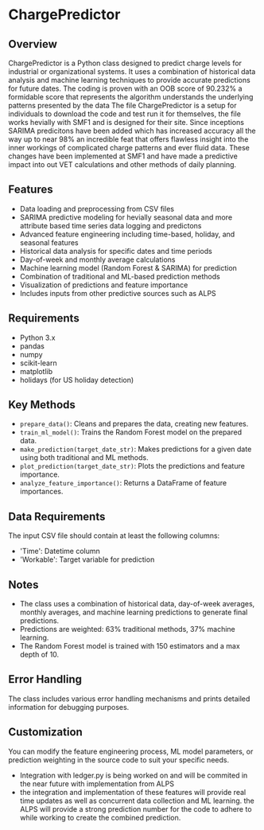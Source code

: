 # ChargePredictor

## Overview

ChargePredictor is a Python class designed to predict charge levels for industrial or organizational systems. It uses a combination of historical data analysis and machine learning techniques to provide accurate predictions for future dates.
The coding is proven with an OOB score of 90.232% a formidable score that represents the algorithm understands the underlying patterns presented by the data
The file ChargePredictor is a setup for individuals to download the code and test run it for themselves, the file works hevially with SMF1 and is designed for their site. Since inceptions SARIMA predicitons have been added which has increased accuracy all the way up to near 98% an incredible feat that offers flawless insight into the inner workings of complicated charge patterns and ever fluid data. 
These changes have been implemented at SMF1 and have made a predictive impact into out VET calculations and other methods of daily planning.

## Features

- Data loading and preprocessing from CSV files
- SARIMA predictive modeling for hevially seasonal data and more attribute based time series data logging and predictons
- Advanced feature engineering including time-based, holiday, and seasonal features
- Historical data analysis for specific dates and time periods
- Day-of-week and monthly average calculations
- Machine learning model (Random Forest & SARIMA) for prediction
- Combination of traditional and ML-based prediction methods
- Visualization of predictions and feature importance
- Includes inputs from other predictive sources such as ALPS

## Requirements

- Python 3.x
- pandas
- numpy
- scikit-learn
- matplotlib
- holidays (for US holiday detection)

## Key Methods

- `prepare_data()`: Cleans and prepares the data, creating new features.
- `train_ml_model()`: Trains the Random Forest model on the prepared data.
- `make_prediction(target_date_str)`: Makes predictions for a given date using both traditional and ML methods.
- `plot_prediction(target_date_str)`: Plots the predictions and feature importance.
- `analyze_feature_importance()`: Returns a DataFrame of feature importances.

## Data Requirements

The input CSV file should contain at least the following columns:
- 'Time': Datetime column
- 'Workable': Target variable for prediction

## Notes

- The class uses a combination of historical data, day-of-week averages, monthly averages, and machine learning predictions to generate final predictions.
- Predictions are weighted: 63% traditional methods, 37% machine learning.
- The Random Forest model is trained with 150 estimators and a max depth of 10.

## Error Handling

The class includes various error handling mechanisms and prints detailed information for debugging purposes.

## Customization

You can modify the feature engineering process, ML model parameters, or prediction weighting in the source code to suit your specific needs.
- Integration with ledger.py is being worked on and will be commited in the near future with implementation from ALPS
- the integration and implementation of these features will provide real time updates as well as concurrent data collection and ML learning. the ALPS will provide a strong prediction number for the code to adhere to while working to create the combined prediction.
